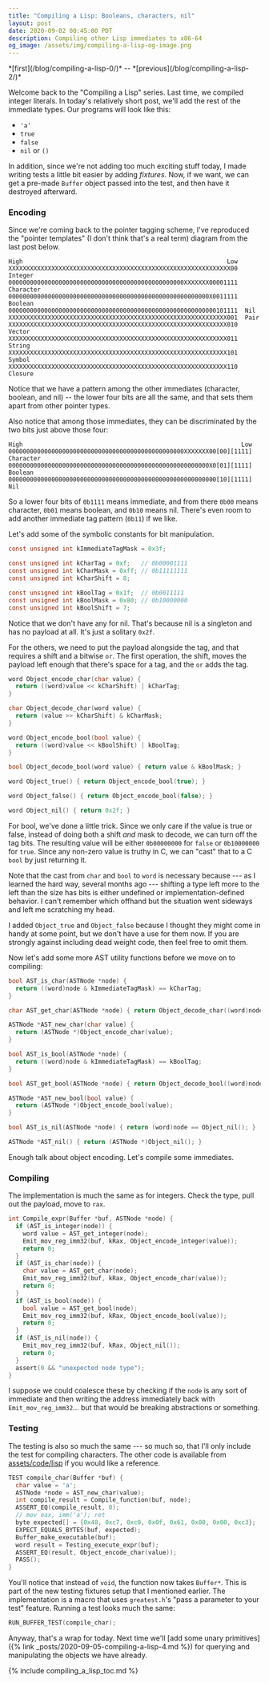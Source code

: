 ```yaml
---
title: "Compiling a Lisp: Booleans, characters, nil"
layout: post
date: 2020-09-02 00:45:00 PDT
description: Compiling other Lisp immediates to x86-64
og_image: /assets/img/compiling-a-lisp-og-image.png
---
```


<span data-nosnippet>
*[first](/blog/compiling-a-lisp-0/)* -- *[previous](/blog/compiling-a-lisp-2/)*
</span>

Welcome back to the "Compiling a Lisp" series. Last time, we compiled integer
literals. In today's relatively short post, we'll add the rest of the immediate
types. Our programs will look like this:

* `'a'`
* `true`
* `false`
* `nil` or `()`

In addition, since we're not adding too much exciting stuff today, I made
writing tests a little bit easier by adding *fixtures*. Now, if we want, we can
get a pre-made `Buffer` object passed into the test, and then have it destroyed
afterward.

### Encoding

Since we're coming back to the pointer tagging scheme, I've reproduced the
"pointer templates" (I don't think that's a real term) diagram from the last
post below.

```
High                                                         Low
XXXXXXXXXXXXXXXXXXXXXXXXXXXXXXXXXXXXXXXXXXXXXXXXXXXXXXXXXXXXXX00  Integer
0000000000000000000000000000000000000000000000000XXXXXXX00001111  Character
00000000000000000000000000000000000000000000000000000000X0011111  Boolean
0000000000000000000000000000000000000000000000000000000000101111  Nil
XXXXXXXXXXXXXXXXXXXXXXXXXXXXXXXXXXXXXXXXXXXXXXXXXXXXXXXXXXXXX001  Pair
XXXXXXXXXXXXXXXXXXXXXXXXXXXXXXXXXXXXXXXXXXXXXXXXXXXXXXXXXXXXX010  Vector
XXXXXXXXXXXXXXXXXXXXXXXXXXXXXXXXXXXXXXXXXXXXXXXXXXXXXXXXXXXXX011  String
XXXXXXXXXXXXXXXXXXXXXXXXXXXXXXXXXXXXXXXXXXXXXXXXXXXXXXXXXXXXX101  Symbol
XXXXXXXXXXXXXXXXXXXXXXXXXXXXXXXXXXXXXXXXXXXXXXXXXXXXXXXXXXXXX110  Closure
```

Notice that we have a pattern among the other immediates (character, boolean,
and nil) -- the lower four bits are all the same, and that sets them apart from
other pointer types.

Also notice that among those immediates, they can be discriminated by the two
bits just above those four:

```
High                                                             Low
0000000000000000000000000000000000000000000000000XXXXXXX00[00][1111]  Character
00000000000000000000000000000000000000000000000000000000X0[01][1111]  Boolean
0000000000000000000000000000000000000000000000000000000000[10][1111]  Nil
```

So a lower four bits of `0b1111` means immediate, and from there `0b00` means
character, `0b01` means boolean, and `0b10` means nil. There's even room to add
another immediate tag pattern (`0b11`) if we like.

Let's add some of the symbolic constants for bit manipulation.

```c
const unsigned int kImmediateTagMask = 0x3f;

const unsigned int kCharTag = 0xf;   // 0b00001111
const unsigned int kCharMask = 0xff; // 0b11111111
const unsigned int kCharShift = 8;

const unsigned int kBoolTag = 0x1f;  // 0b0011111
const unsigned int kBoolMask = 0x80; // 0b10000000
const unsigned int kBoolShift = 7;
```

Notice that we don't have any for nil. That's because nil is a singleton and
has no payload at all. It's just a solitary `0x2f`.

For the others, we need to put the payload alongside the tag, and that requires
a shift and a bitwise `or`. The first operation, the shift, moves the payload
left enough that there's space for a tag, and the `or` adds the tag.

```c
word Object_encode_char(char value) {
  return ((word)value << kCharShift) | kCharTag;
}

char Object_decode_char(word value) {
  return (value >> kCharShift) & kCharMask;
}

word Object_encode_bool(bool value) {
  return ((word)value << kBoolShift) | kBoolTag;
}

bool Object_decode_bool(word value) { return value & kBoolMask; }

word Object_true() { return Object_encode_bool(true); }

word Object_false() { return Object_encode_bool(false); }

word Object_nil() { return 0x2f; }
```

For bool, we've done a little trick. Since we only care if the value is true or
false, instead of doing both a shift *and* mask to decode, we can turn off the
tag bits. The resulting value will be either `0b00000000` for `false` or
`0b10000000` for `true`. Since any non-zero value is truthy in C, we can "cast"
that to a C `bool` by just returning it.

Note that the cast from `char` and `bool` to `word` is necessary because --- as
I learned the hard way, several months ago --- shifting a type left more to the
left than the size has bits is either undefined or implementation-defined
behavior. I can't remember which offhand but the situation went sideways and
left me scratching my head.

I added `Object_true` and `Object_false` because I thought they might come in
handy at some point, but we don't have a use for them now. If you are strongly
against including dead weight code, then feel free to omit them. 

Now let's add some more AST utility functions before we move on to compiling:

```c
bool AST_is_char(ASTNode *node) {
  return ((word)node & kImmediateTagMask) == kCharTag;
}

char AST_get_char(ASTNode *node) { return Object_decode_char((word)node); }

ASTNode *AST_new_char(char value) {
  return (ASTNode *)Object_encode_char(value);
}

bool AST_is_bool(ASTNode *node) {
  return ((word)node & kImmediateTagMask) == kBoolTag;
}

bool AST_get_bool(ASTNode *node) { return Object_decode_bool((word)node); }

ASTNode *AST_new_bool(bool value) {
  return (ASTNode *)Object_encode_bool(value);
}

bool AST_is_nil(ASTNode *node) { return (word)node == Object_nil(); }

ASTNode *AST_nil() { return (ASTNode *)Object_nil(); }
```

Enough talk about object encoding. Let's compile some immediates.

### Compiling

The implementation is much the same as for integers. Check the type, pull out
the payload, move to `rax`.

```c
int Compile_expr(Buffer *buf, ASTNode *node) {
  if (AST_is_integer(node)) {
    word value = AST_get_integer(node);
    Emit_mov_reg_imm32(buf, kRax, Object_encode_integer(value));
    return 0;
  }
  if (AST_is_char(node)) {
    char value = AST_get_char(node);
    Emit_mov_reg_imm32(buf, kRax, Object_encode_char(value));
    return 0;
  }
  if (AST_is_bool(node)) {
    bool value = AST_get_bool(node);
    Emit_mov_reg_imm32(buf, kRax, Object_encode_bool(value));
    return 0;
  }
  if (AST_is_nil(node)) {
    Emit_mov_reg_imm32(buf, kRax, Object_nil());
    return 0;
  }
  assert(0 && "unexpected node type");
}
```

I suppose we could coalesce these by checking if the `node` is any sort of
immediate and then writing the address immediately back with
`Emit_mov_reg_imm32`... but that would be breaking abstractions or something.

### Testing

The testing is also so much the same --- so much so, that I'll only include the
test for compiling characters. The other code is available from
[assets/code/lisp](https://github.com/tekknolagi/tekknolagi.github.com/blob/6a38feeb4dc63a528877a17f576756d36ba985cd/assets/code/lisp/compiling-immediates.c)
if you would like a reference.

```c
TEST compile_char(Buffer *buf) {
  char value = 'a';
  ASTNode *node = AST_new_char(value);
  int compile_result = Compile_function(buf, node);
  ASSERT_EQ(compile_result, 0);
  // mov eax, imm('a'); ret
  byte expected[] = {0x48, 0xc7, 0xc0, 0x0f, 0x61, 0x00, 0x00, 0xc3};
  EXPECT_EQUALS_BYTES(buf, expected);
  Buffer_make_executable(buf);
  word result = Testing_execute_expr(buf);
  ASSERT_EQ(result, Object_encode_char(value));
  PASS();
}
```

You'll notice that instead of `void`, the function now takes `Buffer*`. This is
part of the new testing fixtures setup that I mentioned earlier. The
implementation is a macro that uses `greatest.h`'s "pass a parameter to your
test" feature. Running a test looks much the same:

```c
RUN_BUFFER_TEST(compile_char);
```

Anyway, that's a wrap for today. Next time we'll [add some unary primitives]({%
link _posts/2020-09-05-compiling-a-lisp-4.md %}) for querying and manipulating
the objects we have already.

{% include compiling_a_lisp_toc.md %}
